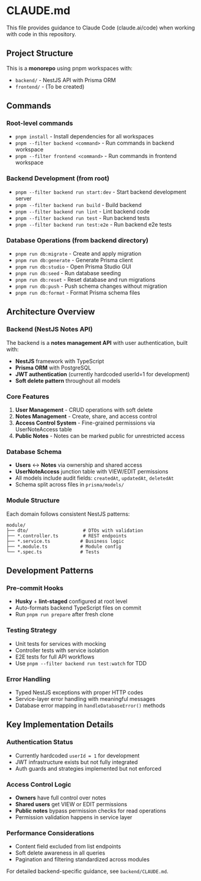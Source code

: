 # CLAUDE.md

This file provides guidance to Claude Code (claude.ai/code) when working with code in this repository.

## Project Structure

This is a **monorepo** using pnpm workspaces with:
- `backend/` - NestJS API with Prisma ORM
- `frontend/` - (To be created)

## Commands

### Root-level commands
- `pnpm install` - Install dependencies for all workspaces
- `pnpm --filter backend <command>` - Run commands in backend workspace
- `pnpm --filter frontend <command>` - Run commands in frontend workspace

### Backend Development (from root)
- `pnpm --filter backend run start:dev` - Start backend development server
- `pnpm --filter backend run build` - Build backend
- `pnpm --filter backend run lint` - Lint backend code
- `pnpm --filter backend run test` - Run backend tests
- `pnpm --filter backend run test:e2e` - Run backend e2e tests

### Database Operations (from backend directory)
- `pnpm run db:migrate` - Create and apply migration
- `pnpm run db:generate` - Generate Prisma client
- `pnpm run db:studio` - Open Prisma Studio GUI
- `pnpm run db:seed` - Run database seeding
- `pnpm run db:reset` - Reset database and run migrations
- `pnpm run db:push` - Push schema changes without migration
- `pnpm run db:format` - Format Prisma schema files

## Architecture Overview

### Backend (NestJS Notes API)
The backend is a **notes management API** with user authentication, built with:
- **NestJS** framework with TypeScript
- **Prisma ORM** with PostgreSQL
- **JWT authentication** (currently hardcoded userId=1 for development)
- **Soft delete pattern** throughout all models

### Core Features
1. **User Management** - CRUD operations with soft delete
2. **Notes Management** - Create, share, and access control
3. **Access Control System** - Fine-grained permissions via UserNoteAccess table
4. **Public Notes** - Notes can be marked public for unrestricted access

### Database Schema
- **Users** ↔ **Notes** via ownership and shared access
- **UserNoteAccess** junction table with VIEW/EDIT permissions
- All models include audit fields: `createdAt`, `updatedAt`, `deletedAt`
- Schema split across files in `prisma/models/`

### Module Structure
Each domain follows consistent NestJS patterns:
```
module/
├── dto/                    # DTOs with validation
├── *.controller.ts         # REST endpoints
├── *.service.ts           # Business logic
├── *.module.ts            # Module config
└── *.spec.ts              # Tests
```

## Development Patterns

### Pre-commit Hooks
- **Husky** + **lint-staged** configured at root level
- Auto-formats backend TypeScript files on commit
- Run `pnpm run prepare` after fresh clone

### Testing Strategy
- Unit tests for services with mocking
- Controller tests with service isolation
- E2E tests for full API workflows
- Use `pnpm --filter backend run test:watch` for TDD

### Error Handling
- Typed NestJS exceptions with proper HTTP codes
- Service-layer error handling with meaningful messages
- Database error mapping in `handleDatabaseError()` methods

## Key Implementation Details

### Authentication Status
- Currently hardcoded `userId = 1` for development
- JWT infrastructure exists but not fully integrated
- Auth guards and strategies implemented but not enforced

### Access Control Logic
- **Owners** have full control over notes
- **Shared users** get VIEW or EDIT permissions
- **Public notes** bypass permission checks for read operations
- Permission validation happens in service layer

### Performance Considerations
- Content field excluded from list endpoints
- Soft delete awareness in all queries
- Pagination and filtering standardized across modules

For detailed backend-specific guidance, see `backend/CLAUDE.md`.
